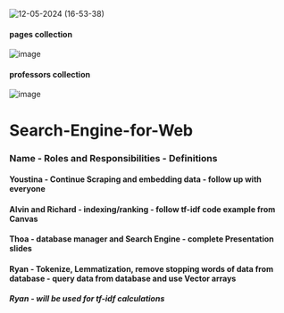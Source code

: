 ![12-05-2024 (16-53-38)](https://github.com/user-attachments/assets/f72233df-fbe3-40a4-bc6b-fe90acf9589e)

#### pages collection
![image](https://github.com/yngerges-pro/Search-Engine-for-Web/assets/102266055/72b3ce5a-57db-49f0-92df-a15c50932fdc)

#### professors collection
![image](https://github.com/yngerges-pro/Search-Engine-for-Web/assets/102266055/e3864744-214b-4970-a127-10fbe4acd0e9)

# Search-Engine-for-Web

### Name - Roles and Responsibilities - Definitions
#### Youstina - Continue Scraping and embedding data - follow up with everyone
#### Alvin and Richard - indexing/ranking - follow tf-idf code example from Canvas
#### Thoa - database manager and Search Engine - complete Presentation slides
#### Ryan - Tokenize, Lemmatization, remove stopping words of data from database - query data from database and use Vector arrays
##### Ryan - will be used for tf-idf calculations
